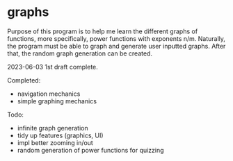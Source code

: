 # graphs
Purpose of this program is to help me learn the different graphs of functions, more specifically, power functions with exponents n/m.
Naturally, the program must be able to graph and generate user inputted graphs. After that, the random graph generation can be created. 

2023-06-03
1st draft complete. 

Completed: 
- navigation mechanics
- simple graphing mechanics

Todo:
- infinite graph generation
- tidy up features (graphics, UI)
- impl better zooming in/out
- random generation of power functions for quizzing

